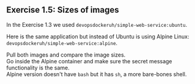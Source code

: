 ## Exercise 1.5: Sizes of images

In the Exercise 1.3 we used `devopsdockeruh/simple-web-service:ubuntu`.

Here is the same application but instead of Ubuntu is using Alpine Linux:    
`devopsdockeruh/simple-web-service:alpine`.

Pull both images and compare the image sizes.  
Go inside the Alpine container and make sure the secret message functionality is the same.   
Alpine version doesn't have `bash` but it has `sh`, a more bare-bones shell.
